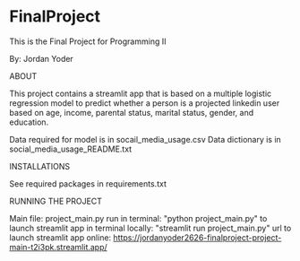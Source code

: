 # FinalProject

This is the Final Project for Programming II

By: Jordan Yoder

ABOUT

This project contains a streamlit app that is based on a multiple logistic regression model to predict
whether a person is a projected linkedin user based on age, income, parental status, marital status, gender, and education.


Data required for model is in socail_media_usage.csv
Data dictionary is in social_media_usage_README.txt

INSTALLATIONS

See required packages in requirements.txt


RUNNING THE PROJECT

Main file: project_main.py
run in terminal: "python project_main.py"
to launch streamlit app in terminal locally: "streamlit run project_main.py"
url to launch streamlit app online: https://jordanyoder2626-finalproject-project-main-t2i3pk.streamlit.app/



